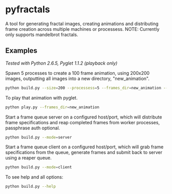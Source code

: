 pyfractals
==========

A tool for generating fractal images, creating animations and distributing frame creation across multiple machines or processess. NOTE: Currently only supports mandelbrot fractals.


Examples
--------

*Tested with Python 2.6.5, Pyglet 1.1.2 (playback only)*


Spawn 5 processes to create a 100 frame animation, using 200x200 images, outputting all images into a new directory, "new_animation".

```sh
python build.py --size=200 --processess=5 --frames_dir=new_animation --frames=100
```


To play that animation with pyglet.

```sh
python play.py --frames_dir=new_animation
```

Start a frame queue server on a configured host/port, which will distribute frame specifications and reap completed frames from worker processes, passphrase auth optional.

```sh
python build.py --mode=server
```

Start a frame queue client on a configured host/port, which will grab frame specifications from the queue, generate frames and submit back to server using a reaper queue.
```sh
python build.py --mode=client
```

To see help and all options:
```sh
python build.py --help
```
